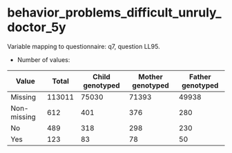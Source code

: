# behavior_problems_difficult_unruly_doctor_5y
Variable mapping to questionnaire: q7, question LL95.
- Number of values:

| Value | Total | Child genotyped | Mother genotyped | Father genotyped |
| ----- | ----- | --------------- | ---------------- | ---------------- |
| Missing | 113011 | 75030 | 71393 | 49938 |
| Non-missing | 612 | 401 | 376 | 280 |
| No | 489 | 318 | 298 |230 |
| Yes | 123 | 83 | 78 |50 |




